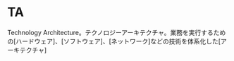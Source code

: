 # TA
 Technology Architecture。テクノロジーアーキテクチャ。業務を実行するための[ハードウェア]、[ソフトウェア]、[ネットワーク]などの技術を体系化した[アーキテクチャ]
